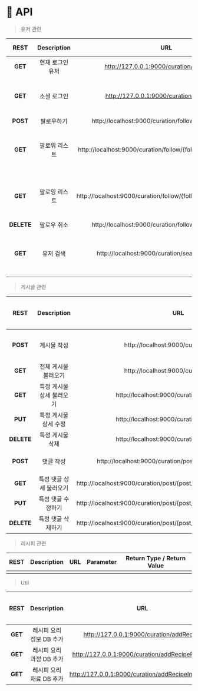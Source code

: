 # 📃 API

> 유저 관련

|REST|Description|URL|form-data|Parameter|Return Type / Return Value|
|:------:|:------:|:---:|:---:|:----:|--------|
|**GET**|현재 로그인 유저|http://127.0.0.1:9000/curation/currentLogin|||String: name<br>String: email|
|**GET**|소셜 로그인|http://127.0.0.1:9000/curation/google/auth||code|Int: code<br>String: message<br>Boolean: check<br>String: email<br>String: name|
|**POST**|팔로우하기|http://localhost:9000/curation/follow/{followingEmail}|email|followingEmail|String:message("success")|
|**GET**|팔로워 리스트|http://localhost:9000/curation/follow/{followingEmail}/followers||followingEmail|List [<br>String: userId<br> String: email<br> String: name<br> LocalDateTime createdDate ]|
|**GET**|팔로잉 리스트|http://localhost:9000/curation/follow/{followingEmail}/followings||followingEmail|List [<br/>String: userId<br/> String: email<br/> String: name<br/> LocalDateTime createdDate ]|
|**DELETE**|팔로우 취소|http://localhost:9000/curation/follow/{followingEmail}|email|followingEmail|String:message("success")|
|**GET**|유저 검색|http://localhost:9000/curation/search/{username}||username|List [<br/>String: userId<br/> String: email<br/> String: name<br/> LocalDateTime createdDate ]|

> 게시글 관련

|    REST    |        Description        |                             URL                              |                   Formdata                    | Return Type / Return Value |
| :--------: | :-----------------------: | :----------------------------------------------------------: | :-------------------------------------------: | :------------------------: |
|  **POST**  |        게시물 작성        |           http://localhost:9000/curation/post/list           | email, title, description, ingredients, files |                            |
|  **GET**   |   전체 게시물 불러오기    |           http://localhost:9000/curation/post/list           |                                               |                            |
|  **GET**   | 특정 게시물 상세 불러오기 |        http://localhost:9000/curation/post/{post_id}         |                                               |                            |
|  **PUT**   |   특정 게시물 상세 수정   |        http://localhost:9000/curation/post/{post_id}         |                                               |                            |
| **DELETE** |     특정 게시물 삭제      |        http://localhost:9000/curation/post/{post_id}         |                                               |                            |
|  **POST**  |         댓글 작성         |  http://localhost:9000/curation/post/{post_id}/commentList   |            email, content, postId             |                            |
|  **GET**   |  특정 댓글 상세 불러오기  | http://localhost:9000/curation/post/{post_id}/commentList/{comment_id} |                                               |                            |
|  **PUT**   |    특정 댓글 수정하기     | http://localhost:9000/curation/post/{post_id}/commentList/{comment_id} |                                               |                            |
| **DELETE** |    특정 댓글 삭제하기     | http://localhost:9000/curation/post/{post_id}/commentList/{comment_id} |                                               |                            |

> 레시피 관련

|REST|Description|URL|Parameter|Return Type / Return Value|
|:------:|:------:|:---:|:---:|:----:|
||||||

> Util

|REST|Description|URL|Parameter|Return Type / Return Value|
|:------:|:------:|:---:|:---:|:----:|
|**GET**|레시피 요리정보 DB 추가|http://127.0.0.1:9000/curation/addRecipe|||
|**GET**|레시피 요리과정 DB 추가|http://127.0.0.1:9000/curation/addRecipeProcess|||
|**GET**|레시피 요리재료 DB 추가|http://127.0.0.1:9000/curation/addRecipeIngredient|||
